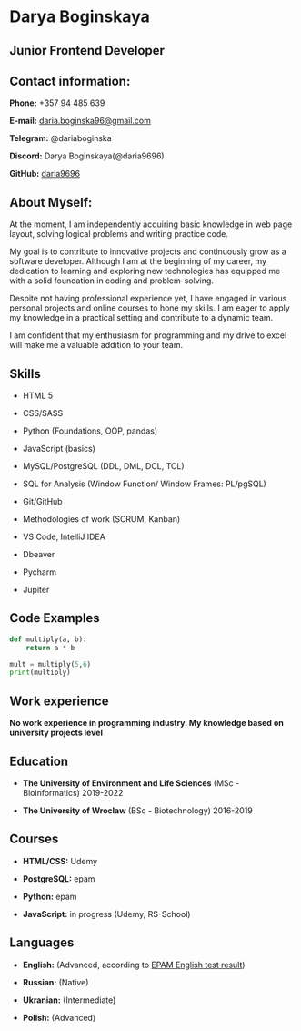 # Darya Boginskaya

## Junior Frontend Developer

## Contact information:

**Phone:** +357 94 485 639

**E-mail:** daria.boginska96@gmail.com

**Telegram:** @dariaboginska

**Discord:** Darya Boginskaya(@daria9696)

**GitHub:** [daria9696](https://github.com/daria9696)

## About Myself:

At the moment, I am independently acquiring basic knowledge in web page layout, solving logical problems and writing practice code.

My goal is to contribute to innovative projects and continuously grow as a software developer. Although I am at the beginning of my career, my dedication to learning and exploring new technologies has equipped me with a solid foundation in coding and problem-solving.

Despite not having professional experience yet, I have engaged in various personal projects and online courses to hone my skills. I am eager to apply my knowledge in a practical setting and contribute to a dynamic team.

I am confident that my enthusiasm for programming and my drive to excel will make me a valuable addition to your team.

## Skills

- HTML 5

- CSS/SASS

- Python (Foundations, OOP, pandas)

- JavaScript (basics)

- MySQL/PostgreSQL (DDL, DML, DCL, TCL)

- SQL for Analysis (Window Function/ Window Frames: PL/pgSQL)

- Git/GitHub

- Methodologies of work (SCRUM, Kanban)

- VS Code, IntelliJ IDEA

- Dbeaver

- Pycharm

- Jupiter

## Code Examples

```python
def multiply(a, b):
    return a * b

mult = multiply(5,6)
print(multiply)
```

## Work experience

**No work experience in programming industry. My knowledge based on university projects level**

## Education

- **The University of Environment and Life Sciences** (MSc - Bioinformatics) 2019-2022

- **The University of Wroclaw** (BSc - Biotechnology) 2016-2019

## Courses

- **HTML/CSS:** Udemy

- **PostgreSQL:** epam

- **Python:** epam

- **JavaScript:** in progress (Udemy, RS-School)

## Languages

- **English:** (Advanced, according to [EPAM English test result](https://examinator.epam.com/passing/attendances/791480))

- **Russian:** (Native)

- **Ukranian:** (Intermediate)

- **Polish:** (Advanced)
